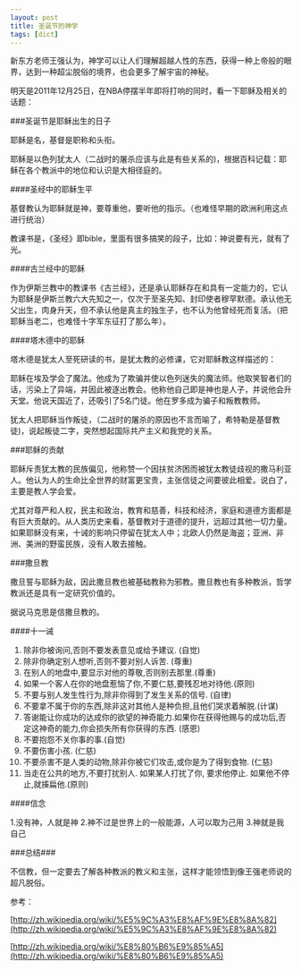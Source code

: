 ```yaml
---
layout: post
title: 圣诞节的神学
tags: [dict]
---
```


新东方老师王强认为，神学可以让人们理解超越人性的东西，获得一种上帝般的眼界，达到一种超尘脱俗的境界，也会更多了解宇宙的神秘。

明天是2011年12月25日，在NBA停摆半年即将打响的同时，看一下耶稣及相关的话题：

###圣诞节是耶稣出生的日子

耶稣是名，基督是职称和头衔。

耶稣是以色列犹太人（二战时的屠杀应该与此是有些关系的)，根据百科记载：耶稣在各个教派中的地位和认识是大相径庭的。


####圣经中的耶稣生平

基督教认为耶稣就是神，要尊重他，要听他的指示。（也难怪早期的欧洲利用这点进行统治）

教课书是，《圣经》即bible，里面有很多搞笑的段子，比如：神说要有光，就有了光。

####古兰经中的耶稣

作为伊斯兰教中的教课书《古兰经》，还是承认耶稣存在和具有一定能力的，它认为耶稣是伊斯兰教六大先知之一，仅次于至圣先知、封印使者穆罕默德。承认他无父出生，肉身升天，但不承认他是真主的独生子，也不认为他曾经死而复活。（把耶稣当老二，也难怪十字军东征打了那么年）。

####塔木德中的耶稣

塔木德是犹太人至死研读的书，是犹太教的必修课，它对耶稣教这样描述的：

耶稣在埃及学会了魔法。他成为了欺骗并使以色列迷失的魔法师。他取笑智者们的话，污染上了异端，并因此被逐出教会。他称他自己即是神也是人子，并说他会升天堂。他说天国近了，还吸引了5名门徒。他在罗多成为骗子和叛教教师。

犹太人把耶稣当作叛徒，（二战时的屠杀的原因也不言而喻了，希特勒是基督教徒)，说起叛徒二字，突然想起国际共产主义和我党的关系。


###耶稣的贡献

耶稣斥责犹太教的民族偏见，他称赞一个因扶贫济困而被犹太教徒歧视的撒马利亚人。他认为人的生命比全世界的财富更宝贵，主张信徒之间要彼此相爱。说白了，主要是教人学会爱。

尤其对尊严和人权，民主和政治，教育和慈善，科技和经济，家庭和道德方面都是有巨大贡献的。从人类历史来看，基督教对于道德的提升，远超过其他一切力量。如果耶稣没有来，十诫的影响只停留在犹太人中；北欧人仍然是海盗；亚洲、非洲、美洲的野蛮民族，没有人敢去接触。

###撒旦教

撒旦誓与耶稣为敌，因此撒旦教也被基础教称为邪教。撒旦教也有多种教派，哲学教派还是具有一定研究价值的。

据说马克思是信撒旦教的。

####十一诫

1. 除非你被询问,否则不要发表意见或给予建议. (自觉)
2. 除非你确定别人想听,否则不要对别人诉苦. (尊重)
3. 在别人的地盘中,要显示对他的尊敬,否则别去那里.(尊重)
4. 如果一个客人在你的地盘惹恼了你,不要仁慈,要残忍地对待他.(原则)
5. 不要与别人发生性行为,除非你得到了发生关系的信号. (自律)
6. 不要拿不属于你的东西,除非这对其他人是种负担,且他们哭求着解脱.(计谋)
7. 答谢能让你成功的达成你的欲望的神奇能力.如果你在获得他赐与的成功后,否定这神奇的能力,你会损失所有你获得的东西. (感恩)
8. 不要抱怨不关你事的事.(自觉)
9. 不要伤害小孩. (仁慈)
10. 不要杀害不是人类的动物,除非你被它们攻击,或你是为了得到食物. (仁慈)
11. 当走在公共的地方,不要打扰别人. 如果某人打扰了你, 要求他停止. 如果他不停止,就揍扁他.(原则)

####信念

1.没有神，人就是神
2.神不过是世界上的一般能源，人可以取为己用
3.神就是我自己

###总结###

不信教，但一定要去了解各种教派的教义和主张，这样才能领悟到像王强老师说的超凡脱俗。

参考：

[http://zh.wikipedia.org/wiki/%E5%9C%A3%E8%AF%9E%E8%8A%82](http://zh.wikipedia.org/wiki/%E5%9C%A3%E8%AF%9E%E8%8A%82)

[http://zh.wikipedia.org/wiki/%E8%80%B6%E9%85%A5](http://zh.wikipedia.org/wiki/%E8%80%B6%E9%85%A5)
